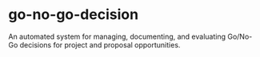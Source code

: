 # go-no-go-decision
An automated system for managing, documenting, and evaluating Go/No-Go decisions for project and proposal opportunities.
